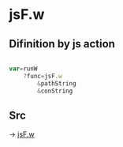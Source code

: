 # jsF.w

## Difinition by js action

```js.js

var=runW
	?func=jsF.w
		&pathString
		&conString
```

## Src

-> [jsF.w](https://github.com/puutaro/CommandClick/blob/master/app/src/main/java/com/puutaro/commandclick/fragment_lib/terminal_fragment/js_interface/file/JsF.kt#L19)



